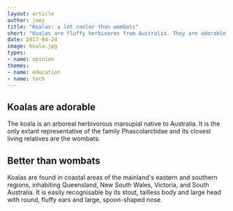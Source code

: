 ```yaml
---
layout: article
author: joey
title: "Koalas: a lot cooler than wombats"
short: "Koalas are fluffy herbivores from Australia. They are adorable but many have chlamydia"
date: 2017-04-24
image: koala.jpg
types:
- name: opinion
themes:
- name: education
- name: tech
---
```


## Koalas are adorable

The koala is an arboreal herbivorous marsupial native to Australia. It is the only extant representative of the family Phascolarctidae and its closest living relatives are the wombats.

## Better than wombats

Koalas are found in coastal areas of the mainland's eastern and southern regions, inhabiting Queensland, New South Wales, Victoria, and South Australia. It is easily recognisable by its stout, tailless body and large head with round, fluffy ears and large, spoon-shaped nose.
